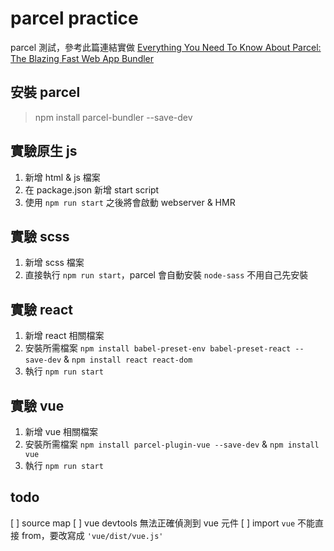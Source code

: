 # parcel practice
parcel 測試，參考此篇連結實做
[Everything You Need To Know About Parcel: The Blazing Fast Web App Bundler](https://medium.freecodecamp.org/all-you-need-to-know-about-parcel-dbe151b70082)

## 安裝 parcel
> npm install parcel-bundler --save-dev

## 實驗原生 js
1. 新增 html & js 檔案
2. 在 package.json 新增 start script
3. 使用 `npm run start` 之後將會啟動 webserver & HMR

## 實驗 scss
1. 新增 scss 檔案
2. 直接執行 `npm run start`，parcel 會自動安裝 `node-sass` 不用自己先安裝

## 實驗 react
1. 新增 react 相關檔案
2. 安裝所需檔案 `npm install babel-preset-env babel-preset-react --save-dev` & `npm install react react-dom`
3. 執行 `npm run start`

## 實驗 vue
1. 新增 vue 相關檔案
2. 安裝所需檔案 `npm install parcel-plugin-vue --save-dev` & `npm install vue`
3. 執行 `npm run start`

## todo
[ ] source map
[ ] vue devtools 無法正確偵測到 vue 元件
[ ] import `vue` 不能直接 from，要改寫成 `'vue/dist/vue.js'`
